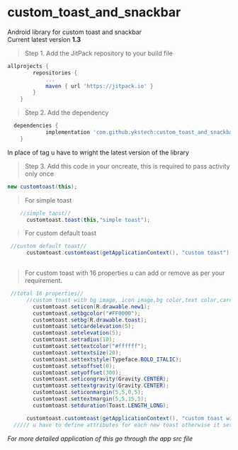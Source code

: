 # custom_toast_and_snackbar
Android library for custom toast and snackbar </br>
Current latest version <b>1.3</b>
> Step 1. Add the JitPack repository to your build file
```gradle
allprojects {
		repositories {
			...
			maven { url 'https://jitpack.io' }
		}
	}
  ```
> Step 2. Add the dependency
```gradle
  dependencies {
	        implementation 'com.github.ykstech:custom_toast_and_snackbar:Tag'
	}
  ```
  In place of tag u have to wright the latest version of the library 
  
  > Step 3. Add this code in your oncreate, this is required to pass activity only once
  ```java
  new customtoast(this);
  ```
  > For simple toast
  ```java
      //simple taost//
        customtoast.toast(this,"simple toast");
  ```
  > For custom default toast
  ```java
   //custom default toast//
        customtoast.customtoast(getApplicationContext(), "custom toast");
       
  ```
  > For custom toast with 16 properties u can add or remove as per your requirement.
  ```java
   //total 16 properties//
        //custom toast with bg image, icon image,bg color,text color,card elevation,elevation,radius,textsize, position of toast (x,y)offset,icon gravity//
          customtoast.seticon(R.drawable.new1);
          customtoast.setbgcolor("#FF0000");
          customtoast.setbg(R.drawable.toast);
          customtoast.setcardelevation(5);
          customtoast.setelevation(5);
          customtoast.setradius(10);
          customtoast.settextcolor("#ffffff");
          customtoast.settextsize(20);
          customtoast.settextstyle(Typeface.BOLD_ITALIC);
          customtoast.setxoffset(0);
          customtoast.setyoffset(300);
          customtoast.seticongravity(Gravity.CENTER);
          customtoast.settextgravity(Gravity.CENTER);
          customtoast.seticonmargin(5,5,0,5);
          customtoast.settextmargin(5,5,15,5);
          customtoast.setduration(Toast.LENGTH_LONG);

        customtoast.customtoast(getApplicationContext(), "custom toast with bg");
	///// u have to define attributes for each new toast otherwise it sets to default toast///

  ```
  <i>For more detailed application of this go through the app src file</i> 
  
  
  
  
